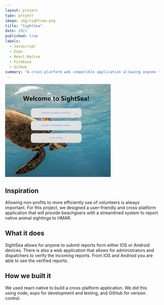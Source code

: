 ```yaml
---
layout: project
type: project
image: img/sightsea.png
title: "SightSea"
date: 2021
published: true
labels:
  - Javascript
  - Expo
  - React-Native
  - Firebase
  - GitHub
summary: "A cross-platform web compatible application allowing anyone to use their mobile devices to report sightings of distress marine life to Hawaii Marine Animal Response (HMAR)."
---
```


<img class="img-fluid" src="../img/sightsea.png">

## Inspiration
Allowing non-profits to more efficiently use of volunteers is always important. For this project, we designed a user-friendly and cross-platform application that will provide beachgoers with a streamlined system to report native animal sightings to HMAR.

## What it does
SightSea allows for anyone to submit reports form either IOS or Android devices. There is also a web application that allows for administrators and dispatchers to verify the incoming reports. From IOS and Andriod you are able to see the verified reports.

## How we built it
We used react-native to build a cross-platform application. We did this using node, expo for development and testing, and GitHub for version control.
